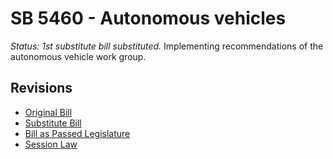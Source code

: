 # SB 5460 - Autonomous vehicles
*Status: 1st substitute bill substituted.*
Implementing recommendations of the autonomous vehicle work group.

## Revisions
* [Original Bill](1/)
* [Substitute Bill](S/)
* [Bill as Passed Legislature](S.PL/)
* [Session Law](S.SL/)